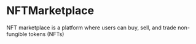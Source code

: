 # NFTMarketplace
NFT marketplace is a platform where users can buy, sell, and trade non-fungible tokens (NFTs)
